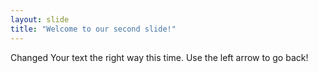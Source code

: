 ```yaml
---
layout: slide
title: "Welcome to our second slide!"
---
```

Changed Your text the right way this time.
Use the left arrow to go back!
